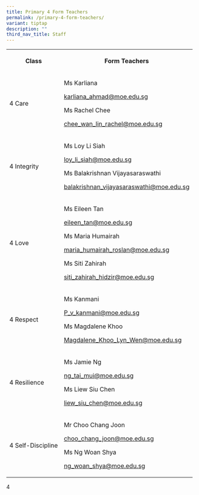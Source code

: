 ```yaml
---
title: Primary 4 Form Teachers
permalink: /primary-4-form-teachers/
variant: tiptap
description: ""
third_nav_title: Staff
---
```

<table style="minWidth: 50px">
<colgroup>
<col>
<col>
</colgroup>
<tbody>
<tr>
<th rowspan="1" colspan="1">
<p>Class</p>
</th>
<th rowspan="1" colspan="1">
<p>Form Teachers</p>
</th>
</tr>
<tr>
<td rowspan="1" colspan="1">
<p>4 Care</p>
</td>
<td rowspan="1" colspan="1">
<p>Ms Karliana</p>
<p><a href="mailto:karliana_ahmad@moe.edu.sg" rel="noopener noreferrer nofollow" target="_blank">karliana_ahmad@moe.edu.sg</a>
</p>
<p></p>
<p>Ms Rachel Chee</p>
<p><a href="mailto:chee_wan_lin_rachel@moe.edu.sg" rel="noopener noreferrer nofollow" target="_blank">chee_wan_lin_rachel@moe.edu.sg</a>
</p>
<p></p>
</td>
</tr>
<tr>
<td rowspan="1" colspan="1">
<p>4 Integrity</p>
</td>
<td rowspan="1" colspan="1">
<p>Ms Loy Li Siah</p>
<p><a href="mailto:loy_li_siah@moe.edu.sg" rel="noopener noreferrer nofollow" target="_blank">loy_li_siah@moe.edu.sg</a>
</p>
<p></p>
<p>Ms Balakrishnan Vijayasaraswathi</p>
<p><a href="mailto:balakrishnan_vijayasaraswathi@moe.edu.sg" rel="noopener noreferrer nofollow" target="_blank">balakrishnan_vijayasaraswathi@moe.edu.sg</a>
</p>
<p></p>
</td>
</tr>
<tr>
<td rowspan="1" colspan="1">
<p>4 Love</p>
</td>
<td rowspan="1" colspan="1">
<p>Ms Eileen Tan</p>
<p><a href="mailto:eileen_tan@moe.edu.sg" rel="noopener noreferrer nofollow" target="_blank">eileen_tan@moe.edu.sg</a>
</p>
<p></p>
<p>Ms Maria Humairah</p>
<p><a href="mailto:maria_humairah_roslan@moe.edu.sg" rel="noopener noreferrer nofollow" target="_blank">maria_humairah_roslan@moe.edu.sg</a>
</p>
<p></p>
<p>Ms Siti Zahirah</p>
<p><a href="mailto:siti_zahirah_hidzir@moe.edu.sg" rel="noopener noreferrer nofollow" target="_blank">siti_zahirah_hidzir@moe.edu.sg</a>
</p>
<p></p>
</td>
</tr>
<tr>
<td rowspan="1" colspan="1">
<p>4 Respect</p>
</td>
<td rowspan="1" colspan="1">
<p>Ms Kanmani</p>
<p><a href="mailto:P_v_kanmani@moe.edu.sg" rel="noopener noreferrer nofollow" target="_blank">P_v_kanmani@moe.edu.sg</a>
</p>
<p></p>
<p>Ms Magdalene Khoo</p>
<p><a href="mailto:Magdalene_Khoo_Lyn_Wen@moe.edu.sg" rel="noopener noreferrer nofollow" target="_blank">Magdalene_Khoo_Lyn_Wen@moe.edu.sg</a>
</p>
<p></p>
</td>
</tr>
<tr>
<td rowspan="1" colspan="1">
<p>4 Resilience</p>
</td>
<td rowspan="1" colspan="1">
<p>Ms Jamie Ng</p>
<p><a href="mailto:ng_tai_mui@moe.edu.sg" rel="noopener noreferrer nofollow" target="_blank">ng_tai_mui@moe.edu.sg</a>
</p>
<p></p>
<p>Ms Liew Siu Chen</p>
<p><a href="mailto:liew_siu_chen@moe.edu.sg" rel="noopener noreferrer nofollow" target="_blank">liew_siu_chen@moe.edu.sg</a>
</p>
<p></p>
</td>
</tr>
<tr>
<td rowspan="1" colspan="1">
<p>4 Self-Discipline</p>
</td>
<td rowspan="1" colspan="1">
<p>Mr Choo Chang Joon</p>
<p><a href="mailto:choo_chang_joon@moe.edu.sg" rel="noopener noreferrer nofollow" target="_blank">choo_chang_joon@moe.edu.sg</a>
</p>
<p></p>
<p>Ms Ng Woan Shya</p>
<p><a href="mailto:ng_woan_shya@moe.edu.sg" rel="noopener noreferrer nofollow" target="_blank">ng_woan_shya@moe.edu.sg</a>
</p>
</td>
</tr>
</tbody>
</table>
<p>4</p>